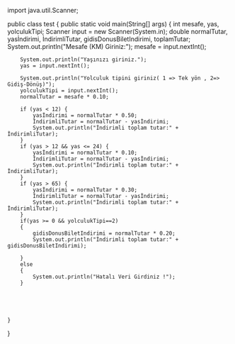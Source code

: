 
import java.util.Scanner;

public class test {
    public static void main(String[] args) {
        int mesafe, yas, yolculukTipi;
        Scanner input = new Scanner(System.in);
        double normalTutar, yasİndirimi, İndirimliTutar, gidisDonusBiletIndirimi, toplamTutar;
        System.out.println("Mesafe (KM) Giriniz:");
        mesafe = input.nextInt();

        System.out.println("Yaşınızı giriniz.");
        yas = input.nextInt();

        System.out.println("Yolculuk tipini giriniz( 1 => Tek yön , 2=> Gidiş-Dönüş)");
        yolculukTipi = input.nextInt();
        normalTutar = mesafe * 0.10;

        if (yas < 12) {
            yasİndirimi = normalTutar * 0.50;
            İndirimliTutar = normalTutar - yasİndirimi;
            System.out.println("İndirimli toplam tutar:" + İndirimliTutar);
        }
        if (yas > 12 && yas <= 24) {
            yasİndirimi = normalTutar * 0.10;
            İndirimliTutar = normalTutar - yasİndirimi;
            System.out.println("İndirimli toplam tutar:" + İndirimliTutar);
        }
        if (yas > 65) {
            yasİndirimi = normalTutar * 0.30;
            İndirimliTutar = normalTutar - yasİndirimi;
            System.out.println("İndirimli toplam tutar:" + İndirimliTutar);
        }
        if(yas >= 0 && yolculukTipi==2)
        {
            gidisDonusBiletIndirimi = normalTutar * 0.20;
            System.out.println("İndirimli toplam tutar:" + gidisDonusBiletIndirimi);

        }
        else
        {
            System.out.println("Hatalı Veri Girdiniz !");
        }





    }
}



